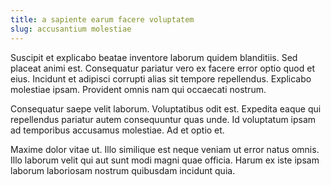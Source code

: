 ```yaml
---
title: a sapiente earum facere voluptatem
slug: accusantium molestiae
---
```


Suscipit et explicabo beatae inventore laborum quidem blanditiis. Sed placeat animi est. Consequatur pariatur vero ex facere error optio quod et eius. Incidunt et adipisci corrupti alias sit tempore repellendus. Explicabo molestiae ipsam. Provident omnis nam qui occaecati nostrum.

Consequatur saepe velit laborum. Voluptatibus odit est. Expedita eaque qui repellendus pariatur autem consequuntur quas unde. Id voluptatum ipsam ad temporibus accusamus molestiae. Ad et optio et.

Maxime dolor vitae ut. Illo similique est neque veniam ut error natus omnis. Illo laborum velit qui aut sunt modi magni quae officia. Harum ex iste ipsam laborum laboriosam nostrum quibusdam incidunt quia.
